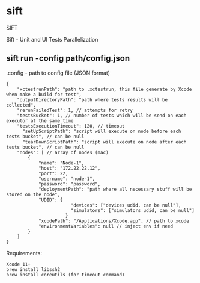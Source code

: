 # sift
SIFT

Sift - Unit and UI Tests Parallelization


## sift run -config path/config.json


.config - path to config file (JSON format)

	{
		"xctestrunPath": "path to .xctestrun, this file generate by Xcode when make a build for test",
		"outputDirectoryPath": "path where tests results will be collected",
		"rerunFailedTest": 1, // attempts for retry
		"testsBucket": 1, // number of tests which will be send on each executor at the same time
		"testsExecutionTimeout": 120, // timeout
          "setUpScriptPath": "script will execute on node before each tests bucket", // can be null
          "tearDownScriptPath": "script will execute on node after each tests bucket", // can be null
		"nodes": [ // array of nodes (mac)
			{
				"name": "Node-1",
				"host": "172.22.22.12",
				"port": 22,
				"username": "node-1",
				"password": "password",
				"deploymentPath": "path where all necessary stuff will be stored on the node",
				"UDID": {
                            "devices": ["devices udid, can be null"],
                            "simulators": ["simulators udid, can be null"]
                          }
				"xcodePath": "/Applications/Xcode.app", // path to xcode
				"environmentVariables": null // inject env if need
			}
		]
	}

Requirements:
	
	Xcode 11+
	brew install libssh2
	brew install coreutils (for timeout command)
